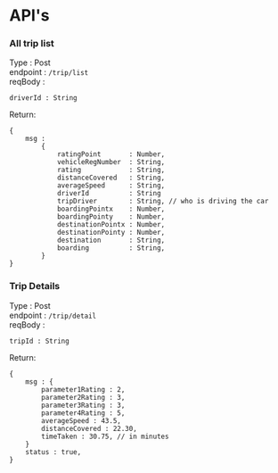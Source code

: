 # API's

### All trip list
Type : Post  
endpoint : ```/trip/list```  
reqBody :
```
driverId : String
```
Return:
```
{
    msg :
        {
            ratingPoint       : Number,
            vehicleRegNumber  : String,
            rating            : String,
            distanceCovered   : String,
            averageSpeed      : String,
            driverId          : String
            tripDriver        : String, // who is driving the car
            boardingPointx    : Number,
            boardingPointy    : Number,
            destinationPointx : Number,
            destinationPointy : Number,
            destination       : String,
            boarding          : String,
        }
}
```

### Trip Details
Type : Post  
endpoint : ```/trip/detail```  
reqBody :
```
tripId : String
```
Return:
```
{
    msg : {
        parameter1Rating : 2,
        parameter2Rating : 3,
        parameter3Rating : 3,
        parameter4Rating : 5,
        averageSpeed : 43.5,
        distanceCovered : 22.30,
        timeTaken : 30.75, // in minutes
    }
    status : true,
}
```
